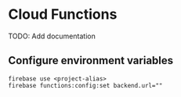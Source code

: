 # Cloud Functions

TODO: Add documentation

## Configure environment variables

```
firebase use <project-alias>
firebase functions:config:set backend.url=""
```
